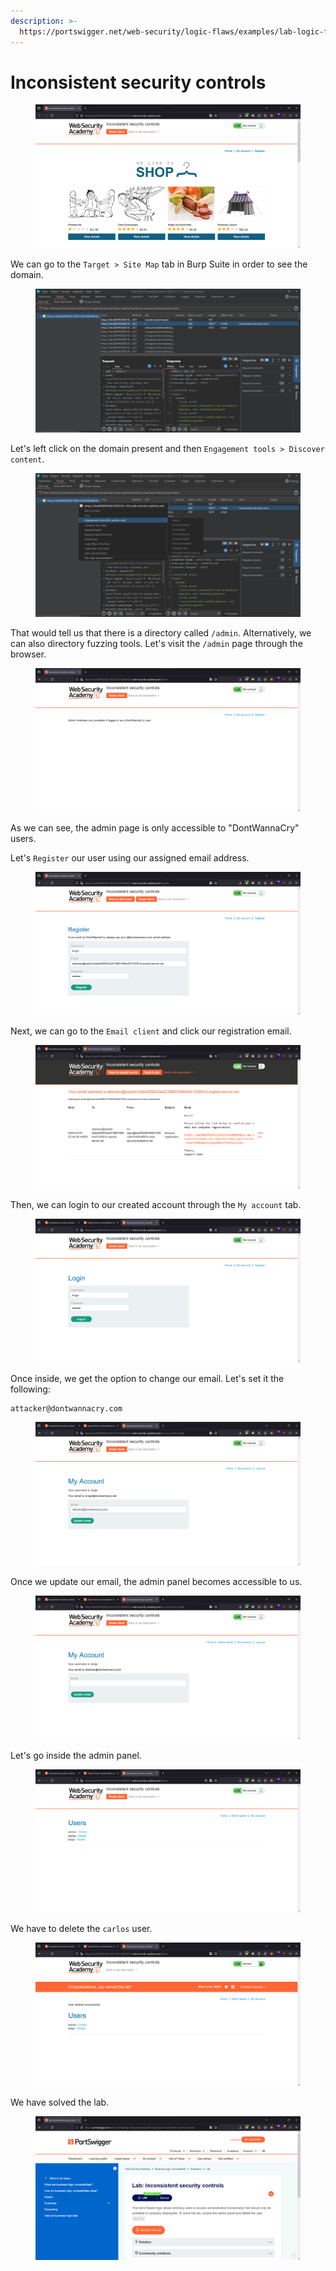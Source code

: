 ```yaml
---
description: >-
  https://portswigger.net/web-security/logic-flaws/examples/lab-logic-flaws-inconsistent-security-controls
---
```


# Inconsistent security controls

<figure><img src="../../../.gitbook/assets/1 (143).png" alt=""><figcaption></figcaption></figure>

We can go to the `Target > Site Map` tab in Burp Suite in order to see the domain.

<figure><img src="../../../.gitbook/assets/2 (136).png" alt=""><figcaption></figcaption></figure>

Let's left click on the domain present and then `Engagement tools > Discover content`.

<figure><img src="../../../.gitbook/assets/3 (117).png" alt=""><figcaption></figcaption></figure>

That would tell us that there is a directory called `/admin`. Alternatively, we can also directory fuzzing tools. Let's visit the `/admin` page through the browser.

<figure><img src="../../../.gitbook/assets/4 (99).png" alt=""><figcaption></figcaption></figure>

As we can see, the admin page is only accessible to "DontWannaCry" users.&#x20;

Let's `Register` our user using our assigned email address.

<figure><img src="../../../.gitbook/assets/5 (83).png" alt=""><figcaption></figcaption></figure>

Next, we can go to the `Email client` and click our registration email.

<figure><img src="../../../.gitbook/assets/6 (67).png" alt=""><figcaption></figcaption></figure>

Then, we can login to our created account through the `My account` tab.

<figure><img src="../../../.gitbook/assets/7 (53).png" alt=""><figcaption></figcaption></figure>

Once inside, we get the option to change our email. Let's set it the following:

```
attacker@dontwannacry.com
```

<figure><img src="../../../.gitbook/assets/8 (41).png" alt=""><figcaption></figcaption></figure>

Once we update our email, the admin panel becomes accessible to us.

<figure><img src="../../../.gitbook/assets/9 (31).png" alt=""><figcaption></figcaption></figure>

Let's go inside the admin panel.

<figure><img src="../../../.gitbook/assets/10 (28).png" alt=""><figcaption></figcaption></figure>

We have to delete the `carlos` user.

<figure><img src="../../../.gitbook/assets/11 (14).png" alt=""><figcaption></figcaption></figure>

We have solved the lab.

<figure><img src="../../../.gitbook/assets/12 (10).png" alt=""><figcaption></figcaption></figure>
